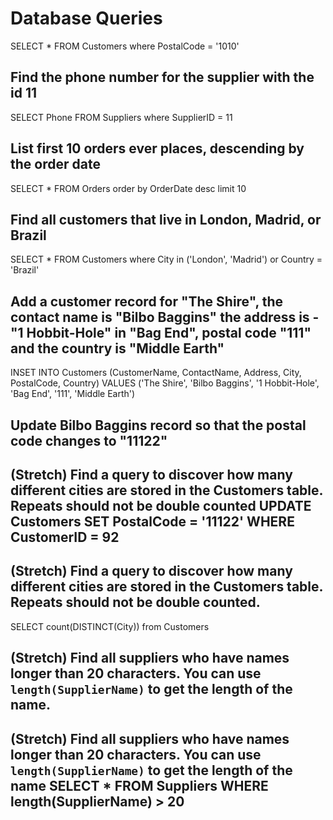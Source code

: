 # Database Queries

SELECT * FROM Customers where PostalCode = '1010'

## Find the phone number for the supplier with the id 11	

SELECT Phone FROM Suppliers where SupplierID = 11

## List first 10 orders ever places, descending by the order date	


SELECT * FROM Orders order by OrderDate desc limit 10

## Find all customers that live in London, Madrid, or Brazil	


SELECT * FROM Customers where City in ('London', 'Madrid') or Country = 'Brazil'

## Add a customer record for "The Shire", the contact name is "Bilbo Baggins" the address is -"1 Hobbit-Hole" in "Bag End", postal code "111" and the country is "Middle Earth"

INSET INTO Customers (CustomerName, ContactName, Address, City, PostalCode, Country) VALUES ('The Shire', 'Bilbo Baggins', '1 Hobbit-Hole', 'Bag End', '111', 'Middle Earth')

## Update Bilbo Baggins record so that the postal code changes to "11122"	


## (Stretch) Find a query to discover how many different cities are stored in the Customers table. Repeats should not be double counted	UPDATE Customers SET PostalCode = '11122' WHERE CustomerID = 92

## (Stretch) Find a query to discover how many different cities are stored in the Customers table. Repeats should not be double counted.

SELECT count(DISTINCT(City)) from Customers

## (Stretch) Find all suppliers who have names longer than 20 characters. You can use `length(SupplierName)` to get the length of the name.


## (Stretch) Find all suppliers who have names longer than 20 characters. You can use `length(SupplierName)` to get the length of the name	SELECT * FROM Suppliers WHERE length(SupplierName) > 20